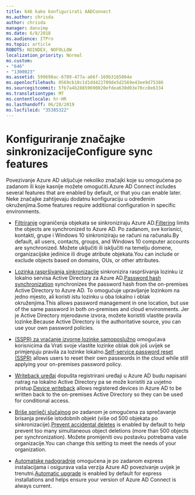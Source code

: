```yaml
---
title: 646 kako konfigurirati AADConnect
ms.author: chrisda
author: chrisda
manager: dansimp
ms.date: 6/8/2018
ms.audience: ITPro
ms.topic: article
ROBOTS: NOINDEX, NOFOLLOW
localization_priority: Normal
ms.custom:
- "646"
- "1300023"
ms.assetid: 599698ac-6709-477a-a66f-169b3165064e
ms.openlocfilehash: 0569cb10c1d1dd422709de5d2569e43ee9d75386
ms.sourcegitcommit: 5fb7a4b28859690020efdea630d03e70cc0e6334
ms.translationtype: MT
ms.contentlocale: hr-HR
ms.lasthandoff: 06/28/2019
ms.locfileid: "35385322"
---
```

# <a name="configure-sync-features"></a><span data-ttu-id="f13b0-102">Konfiguriranje značajke sinkronizacije</span><span class="sxs-lookup"><span data-stu-id="f13b0-102">Configure sync features</span></span>

<span data-ttu-id="f13b0-103">Povezivanje Azure AD uključuje nekoliko značajki koje su omogućena po zadanom ili koje kasnije možete omogućiti.</span><span class="sxs-lookup"><span data-stu-id="f13b0-103">Azure AD Connect includes several features that are enabled by default, or that you can enable later.</span></span> <span data-ttu-id="f13b0-104">Neke značajke zahtijevaju dodatnu konfiguraciju u određenim okruženjima.</span><span class="sxs-lookup"><span data-stu-id="f13b0-104">Some features require additional configuration in specific environments.</span></span>

- <span data-ttu-id="f13b0-105">[Filtriranje](https://docs.microsoft.com/azure/active-directory/connect/active-directory-aadconnectsync-configure-filtering) ograničenja objekata se sinkroniziraju Azure AD.</span><span class="sxs-lookup"><span data-stu-id="f13b0-105">[Filtering](https://docs.microsoft.com/azure/active-directory/connect/active-directory-aadconnectsync-configure-filtering) limits the objects are synchronized to Azure AD.</span></span> <span data-ttu-id="f13b0-106">Po zadanom, sve korisnici, kontakti, grupe i Windows 10 sinkroniziraju se računi na računalu.</span><span class="sxs-lookup"><span data-stu-id="f13b0-106">By default, all users, contacts, groups, and Windows 10 computer accounts are synchronized.</span></span> <span data-ttu-id="f13b0-107">Možete uključiti ili isključiti na temelju domene, organizacijske jedinice ili druge atribute objekata.</span><span class="sxs-lookup"><span data-stu-id="f13b0-107">You can include or exclude objects based on domains, OUs, or other attributes.</span></span>

- <span data-ttu-id="f13b0-108">[Lozinka raspršivanja sinkronizacije](https://docs.microsoft.com/azure/active-directory/connect/active-directory-aadconnectsync-implement-password-hash-synchronization) sinkronizira raspršivanja lozinku iz lokalno servisa Active Directory za Azure AD.</span><span class="sxs-lookup"><span data-stu-id="f13b0-108">[Password hash synchronization](https://docs.microsoft.com/azure/active-directory/connect/active-directory-aadconnectsync-implement-password-hash-synchronization) synchronizes the password hash from the on-premises Active Directory to Azure AD.</span></span> <span data-ttu-id="f13b0-109">To omogućuje upravljanje lozinkom na jedno mjesto, ali koristi istu lozinku u oba lokalno i oblak okruženjima.</span><span class="sxs-lookup"><span data-stu-id="f13b0-109">This allows password management in one location, but use of the same password in both on-premises and cloud environments.</span></span> <span data-ttu-id="f13b0-110">Jer je Active Directory mjerodavne izvora, možete koristiti vlastite pravila lozinke.</span><span class="sxs-lookup"><span data-stu-id="f13b0-110">Because Active Directory is the authoritative source, you can use your own password policies.</span></span>

- <span data-ttu-id="f13b0-111">[(SSPR) za vraćanje izvorne lozinke samoposlužno](https://docs.microsoft.com/azure/active-directory/authentication/quickstart-sspr) omogućava korisnicima da Vrati svoje vlastite lozinke oblak dok još uvijek se primjenjuju pravila za lozinke lokalno.</span><span class="sxs-lookup"><span data-stu-id="f13b0-111">[Self-service password reset (SSPR)](https://docs.microsoft.com/azure/active-directory/authentication/quickstart-sspr) allows users to reset their own passwords in the cloud while still applying your on-premises password policy.</span></span>

- <span data-ttu-id="f13b0-112">[Writeback uređaj](https://docs.microsoft.com/azure/active-directory/connect/active-directory-aadconnect-feature-device-writeback) dopušta registrirani uređaji u Azure AD budu napisani natrag na lokalno Active Directory pa se može koristiti za uvjetno pristup.</span><span class="sxs-lookup"><span data-stu-id="f13b0-112">[Device writeback](https://docs.microsoft.com/azure/active-directory/connect/active-directory-aadconnect-feature-device-writeback) allows registered devices in Azure AD to be written back to the on-premises Active Directory so they can be used for conditional access.</span></span>

- <span data-ttu-id="f13b0-113">[Briše spriječi slučajnog](https://docs.microsoft.com/azure/active-directory/connect/active-directory-aadconnectsync-feature-prevent-accidental-deletes) po zadanom je omogućena za sprečavanje brisanja previše istodobnih objekt (više od 500 objekata po sinkronizacije).</span><span class="sxs-lookup"><span data-stu-id="f13b0-113">[Prevent accidental deletes](https://docs.microsoft.com/azure/active-directory/connect/active-directory-aadconnectsync-feature-prevent-accidental-deletes) is enabled by default to help prevent too many simultaneous object deletions (more than 500 objects per synchronization).</span></span> <span data-ttu-id="f13b0-114">Možete promijeniti ovu postavku potrebama vaše organizacije.</span><span class="sxs-lookup"><span data-stu-id="f13b0-114">You can change this setting to meet the needs of your organization.</span></span>

- <span data-ttu-id="f13b0-115">[Automatske nadogradnje](https://docs.microsoft.com/azure/active-directory/connect/active-directory-aadconnect-feature-automatic-upgrade) omogućena je po zadanom express instalacijama i osigurava vaša verzija Azure AD povezivanje uvijek je trenutni.</span><span class="sxs-lookup"><span data-stu-id="f13b0-115">[Automatic upgrade](https://docs.microsoft.com/azure/active-directory/connect/active-directory-aadconnect-feature-automatic-upgrade) is enabled by default for express installations and helps ensure your version of Azure AD Connect is always current.</span></span>
